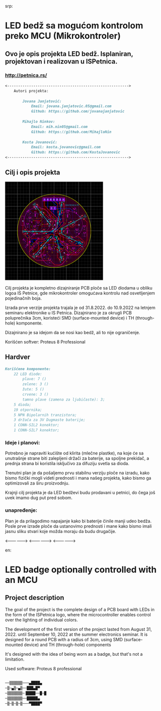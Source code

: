srp:

# LED bedž sa mogućom kontrolom preko MCU (Mikrokontroler)

## Ovo je opis projekta LED bedž. Isplaniran, projektovan i realizovan u ISPetnica. 
### http://petnica.rs/

```markdown
<-------------------------------------------------------->
    Autori projekta:

        Jovana Janjatović:
            Email: jovana.janjatovic.05@gmail.com
            Github: https://github.com/jovanajanjatovic

        Mihajlo Ninkov:
            Email: mih.nin05@gmail.com
            Github: https://github.com/MihajloNin

        Kosta Jovanović:
            Email: kosta.jovanovic@gmail.com
            Github: https://github.com/KostaJovanovic
<-------------------------------------------------------->
```

## Cilj i opis projekta

![pcb](images/pipi.png?raw=true "Title")

Cilj projekta je kompletno dizajniranje PCB ploče sa LED diodama u obliku logoa IS Petnice, gde mikrokontroler omogućava kontrolu nad osvetljenjem pojedinačnih boja.

Izrada prve verzije projekta trajala je od 31.8.2022. do 10.9.2022 na letnjem seminaru elektronike u IS Petnica.
Dizajnirano je za okrugli PCB poluprečnika 3cm, koristeći SMD (surface-mounted device) i TH (through-hole) komponente.

Dizajnirano je sa idejom da se nosi kao bedž, ali to nije ograničenje.

Korišćen softver: 
    Proteus 8 Professional


## Hardver

```markdown
Korišćene komponente:
    22 LED diode:
        plave: 7 ()
        zelene: 3 ()
        žute: 5 ()
        crvene: 3 ()
        tamno plave (zamena za ljubičaste): 3;
    5 dioda;
    19 otpornika;
    5 NPN Bipolarnih tranzistora;
    3 držača za 3V Dugmaste baterije;
    1 CONN-SIL2 konektor;
    1 CONN-SIL7 konektor;
```

### Ideje i planovi:

Potrebno je napraviti kućište od klirita (mlečne plastke), na koje će sa unutrašnje strane biti zalepljeni držači za baterije, sa spoljne prekidač, a prednja strana bi koristila isključivo za difuziju svetla sa dioda.

Trenutni plan je da pošaljemo prvu stabilnu verziju ploče na izradu, kako bismo fizički mogli videti prednosti i mana našeg projekta, kako bismo ga optimizovali za širu proizvodnju.

Krajnji cilj projekta je da LED bedževi budu prodavani u petnici, do čega još uvek imamo dug put pred sobom.



### unapređenje:

Plan je da prilagodimo napajanje kako bi baterije činile manji udeo bedža.
Posle prve izrade ploče da ustanovimo prednosti i mane kako bismo imali jasnu sliku stvari koje možda moraju da budu drugačije.

<------>
<------>
<------>

en:

# LED badge optionally controlled with an MCU

## Project description


The goal of the project is the complete design of a PCB board with LEDs in the form of the ISPetnica logo, where the microcontroller enables control over the lighting of individual colors.


The development of the first version of the project lasted from August 31, 2022. until September 10, 2022 at the summer electronics seminar.
It is designed for a round PCB with a radius of 3cm, using SMD (surface-mounted device) and TH (through-hole) components

It's designed with the idea of being worn as a badge, but that's not a limitation.

Used software: 
    Proteus 8 professional



```markdown

──▒▒▒▒▒▒───▄████▄
─▒─▄▒─▄▒──███▄█▀
─▒▒▒▒▒▒▒─▐████──█─█
─▒▒▒▒▒▒▒──█████▄
─▒─▒─▒─▒───▀████▀

```
